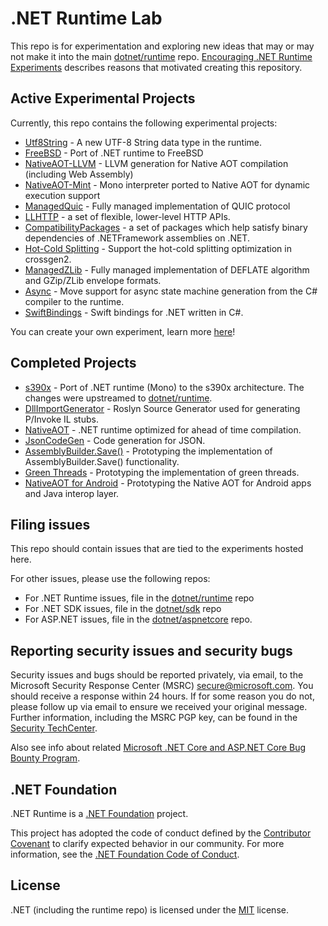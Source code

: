 # .NET Runtime Lab

This repo is for experimentation and exploring new ideas that may or may not make it into the main [dotnet/runtime](https://github.com/dotnet/runtime) repo. [Encouraging .NET Runtime Experiments](https://github.com/dotnet/runtime/issues/35609) describes reasons that motivated creating this repository.

## Active Experimental Projects

Currently, this repo contains the following experimental projects:

- [Utf8String](https://github.com/dotnet/runtimelab/tree/feature/Utf8String) - A new UTF-8 String data type in the runtime.
- [FreeBSD](https://github.com/dotnet/runtimelab/tree/feature/FreeBSD) - Port of .NET runtime to FreeBSD
- [NativeAOT-LLVM](https://github.com/dotnet/runtimelab/tree/feature/NativeAOT-LLVM) - LLVM generation for Native AOT compilation (including Web Assembly)
- [NativeAOT-Mint](https://github.com/dotnet/runtimelab/tree/feature/NativeAOT-Mint) - Mono interpreter ported to Native AOT for dynamic execution support
- [ManagedQuic](https://github.com/dotnet/runtimelab/tree/feature/ManagedQuic) - Fully managed implementation of QUIC protocol
- [LLHTTP](https://github.com/dotnet/runtimelab/tree/feature/LLHTTP2) - a  set of flexible, lower-level HTTP APIs.
- [CompatibilityPackages](https://github.com/dotnet/runtimelab/tree/feature/CompatibilityPackages) - a set of packages which help satisfy binary dependencies of .NETFramework assemblies on .NET.
- [Hot-Cold Splitting](https://github.com/dotnet/runtimelab/tree/feature/hot-cold-splitting) - Support the hot-cold splitting optimization in crossgen2.
- [ManagedZLib](https://github.com/dotnet/runtimelab/tree/feature/ManagedZLib) - Fully managed implementation of DEFLATE algorithm and GZip/ZLib envelope formats.
- [Async](https://github.com/dotnet/runtimelab/tree/feature/async2-experiment) - Move support for async state machine generation from the C# compiler to the runtime.
- [SwiftBindings](https://github.com/dotnet/runtimelab/tree/feature/swift-bindings) - Swift bindings for .NET written in C#.

You can create your own experiment, learn more [here](CreateAnExperiment.md)!

## Completed Projects

- [s390x](https://github.com/dotnet/runtimelab/tree/feature/s390x) - Port of .NET runtime (Mono) to the s390x architecture. The changes were upstreamed to [dotnet/runtime](https://github.com/dotnet/runtime).
- [DllImportGenerator](https://github.com/dotnet/runtimelab/tree/feature/DllImportGenerator) - Roslyn Source Generator used for generating P/Invoke IL stubs.
- [NativeAOT](https://github.com/dotnet/runtimelab/tree/feature/NativeAOT) - .NET runtime optimized for ahead of time compilation.
- [JsonCodeGen](https://github.com/dotnet/runtimelab/tree/feature/JsonCodeGen) - Code generation for JSON.
- [AssemblyBuilder.Save()](https://github.com/dotnet/runtimelab/tree/feature/assembly-builder-save) - Prototyping the implementation of AssemblyBuilder.Save() functionality.
- [Green Threads](https://github.com/dotnet/runtimelab/tree/feature/green-threads) - Prototyping the implementation of green threads.
- [NativeAOT for Android](https://github.com/dotnet/runtimelab/tree/feature/nativeaot-android) - Prototyping the Native AOT for Android apps and Java interop layer.

## Filing issues

This repo should contain issues that are tied to the experiments hosted here.

For other issues, please use the following repos:

- For .NET Runtime issues, file in the [dotnet/runtime](https://github.com/dotnet/runtime) repo
- For .NET SDK issues, file in the [dotnet/sdk](https://github.com/dotnet/sdk) repo
- For ASP.NET issues, file in the [dotnet/aspnetcore](https://github.com/dotnet/aspnetcore) repo.

## Reporting security issues and security bugs

Security issues and bugs should be reported privately, via email, to the Microsoft Security Response Center (MSRC) <secure@microsoft.com>. You should receive a response within 24 hours. If for some reason you do not, please follow up via email to ensure we received your original message. Further information, including the MSRC PGP key, can be found in the [Security TechCenter](https://www.microsoft.com/msrc/faqs-report-an-issue).

Also see info about related [Microsoft .NET Core and ASP.NET Core Bug Bounty Program](https://www.microsoft.com/msrc/bounty-dot-net-core).

## .NET Foundation

.NET Runtime is a [.NET Foundation](https://www.dotnetfoundation.org/projects) project.

This project has adopted the code of conduct defined by the [Contributor Covenant](http://contributor-covenant.org/) to clarify expected behavior in our community. For more information, see the [.NET Foundation Code of Conduct](http://www.dotnetfoundation.org/code-of-conduct).

## License

.NET (including the runtime repo) is licensed under the [MIT](LICENSE.TXT) license.
